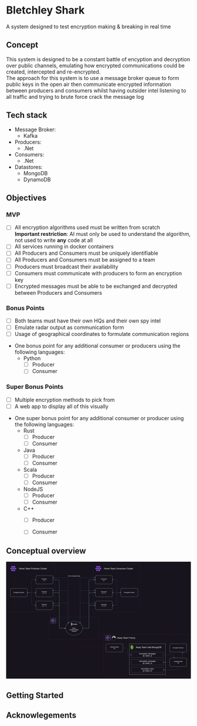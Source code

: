 # Bletchley Shark
A system designed to test encryption making &amp; breaking in real time

## Concept
This system is designed to be a constant battle of encyption and decryption over public channels, emulating how encrypted communications could be created, intercepted and re-encrypted.  
The approach for this system is to use a message broker queue to form public keys in the open air then communicate encrypted information between producers and consumers whilst having outsider intel listening to all traffic and trying to brute force crack the message log 


## Tech stack

- Message Broker: 
    - Kafka
- Producers: 
    - .Net
- Consumers:
    - .Net
- Datastores:
    - MongoDB
    - DynamoDB


## Objectives

### MVP

- [ ] All encryption algorithms used must be written from scratch  
    **Important restriction**: AI must only be used to understand the algorithm, not used to write **any** code at all
- [ ] All services running in docker containers
- [ ] All Producers and Consumers must be uniquely identifiable 
- [ ] All Producers and Consumers must be assigned to a team
- [ ] Producers must broadcast their availability
- [ ] Consumers must communicate with producers to form an encryption key
- [ ] Encrypted messages must be able to be exchanged and decrypted between Producers and Consumers

### Bonus Points
- [ ] Both teams must have their own HQs and their own spy intel
- [ ] Emulate radar output as communication form
- [ ] Usage of geographical coordinates to formulate communication regions
- One bonus point for any additional consumer or producers using the following languages:
    - Python
        - [ ] Producer
        - [ ] Consumer

### Super Bonus Points 
- [ ] Multiple encryption methods to pick from
- [ ] A web app to display all of this visually
- One super bonus point for any additional consumer or producer using the following languages:
    - Rust
        - [ ] Producer
        - [ ] Consumer
    - Java
        - [ ] Producer
        - [ ] Consumer
    - Scala
        - [ ] Producer
        - [ ] Consumer
    - NodeJS
        - [ ] Producer
        - [ ] Consumer
    - C++  
        - [ ] Producer
        - [ ] Consumer
    

## Conceptual overview

![conceptual-overview](/resources/conceptual-architecture.jpg)

## Getting Started



## Acknowlegements


